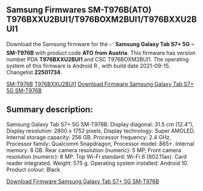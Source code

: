<h2>Samsung Firmwares SM-T976B(ATO) T976BXXU2BUI1/T976BOXM2BUI1/T976BXXU2BUI1</h2>
Download the Samsung firmware for the ✅ <strong>Samsung Galaxy Tab S7+ 5G </strong> ⭐ <strong>SM-T976B</strong> with product code <strong>ATO</strong> <strong> from Austria</strong>. This firmware has version number PDA <strong>T976BXXU2BUI1</strong> and CSC T976BOXM2BUI1. The operating system of this firmware is Android R , with build date 2021-09-15. Changelist <strong>22501734</strong>.


[SM-T976B](https://samfirm.shop/samsung/model/SM-T976B)
[T976BXXU2BUI1](https://samfirm.shop/samsung/pda/T976BXXU2BUI1)
[Download Firmware Samsung Galaxy Tab S7+ 5G SM-T976B](https://samfirm.shop/samsung/firmware/456897)
<h2>Summary description:</h2>
<p>Samsung Galaxy Tab S7+ 5G SM-T976B. Display diagonal: 31.5 cm (12.4"), Display resolution: 2800 x 1752 pixels, Display technology: Super AMOLED. Internal storage capacity: 256 GB. Processor frequency: 2.4 GHz, Processor family: Qualcomm Snapdragon, Processor model: 865+. Internal memory: 8 GB. Rear camera resolution (numeric): 5 MP, Front camera resolution (numeric): 8 MP. Top Wi-Fi standard: Wi-Fi 6 (802.11ax). Card reader integrated. Weight: 575 g. Operating system installed: Android 10. Product colour: Black</p>


[Download Firmware Samsung Galaxy Tab S7+ 5G SM-T976B](https://samfirm.shop/samsung/firmware/456897)
